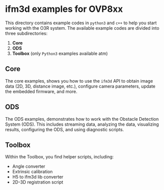 # ifm3d examples for OVP8xx

This directory contains example codes in `python3` and `c++` to help you start working with the O3R system. The available example codes are divided into three subdirectories:

1. **Core**
2. **ODS**
3. **Toolbox** (only `Python3` examples available atm)

## Core
The core examples, shows you how to use the `ifm3d` API to obtain image data (2D, 3D, distance image, etc.), configure camera parameters, update the embedded firmware, and more.

## ODS
The ODS examples, demonstrates how to work with the Obstacle Detection System (ODS). This includes streaming data, analyzing the data, visualizing results, configuring the ODS, and using diagnostic scripts.

## Toolbox
Within the Toolbox, you find helper scripts, including:
* Angle converter
* Extrinsic calibration
* H5 to ifm3d lib converter
* 2D-3D registration script